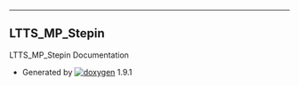   ------------------
  LTTS\_MP\_Stepin
  ------------------

LTTS\_MP\_Stepin Documentation

-   Generated by
    [![doxygen](doxygen.svg)](https://www.doxygen.org/index.html) 1.9.1

